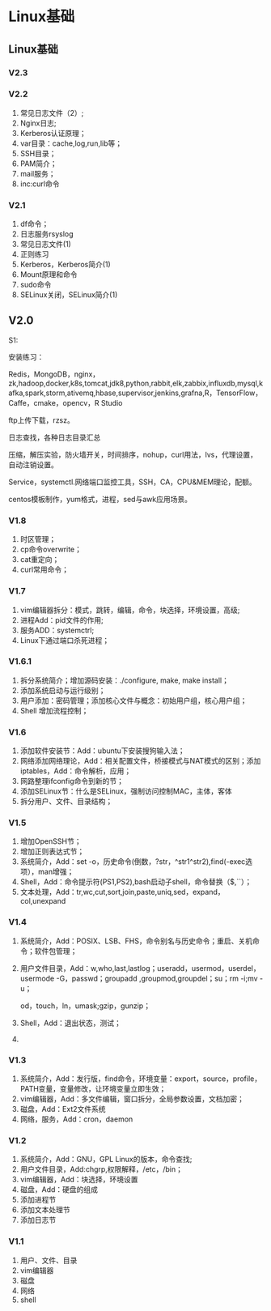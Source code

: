 # Linux基础

## Linux基础

### V2.3

### V2.2

1. 常见日志文件（2）;
2. Nginx日志;
3. Kerberos认证原理；
4. var目录：cache,log,run,lib等；
5. SSH目录；
6. PAM简介；
7. mail服务；
8. inc:curl命令

### V2.1

1. df命令；
2. 日志服务rsyslog
3. 常见日志文件\(1\)
4. 正则练习
5. Kerberos，Kerberos简介\(1\)
6. Mount原理和命令
7. sudo命令
8. SELinux关闭，SELinux简介\(1\)

## V2.0

S1:

安装练习：

Redis，MongoDB，nginx，zk,hadoop,docker,k8s,tomcat,jdk8,python,rabbit,elk,zabbix,influxdb,mysql,kafka,spark,storm,ativemq,hbase,supervisor,jenkins,grafna,R，TensorFlow，Caffe，cmake，opencv，R Studio

ftp上传下载，rzsz。

日志查找，各种日志目录汇总

压缩，解压实验，防火墙开关，时间排序，nohup，curl用法，lvs，代理设置，自动注销设置。

Service，systemctl.网络端口监控工具，SSH，CA，CPU&MEM理论，配额。

centos模板制作，yum格式，进程，sed与awk应用场景。

### V1.8

1. 时区管理；
2. cp命令overwrite；
3. cat重定向；
4. curl常用命令；

### V1.7

1. vim编辑器拆分：模式，跳转，编辑，命令，块选择，环境设置，高级;
2. 进程Add：pid文件的作用;
3. 服务ADD：systemctrl;
4. Linux下通过端口杀死进程；

### V1.6.1

1. 拆分系统简介；增加源码安装：./configure, make, make install；
2. 添加系统启动与运行级别；
3. 用户添加：密码管理；添加核心文件与概念：初始用户组，核心用户组；
4. Shell 增加流程控制；

### V1.6

1. 添加软件安装节：Add：ubuntu下安装搜狗输入法；
2. 网络添加网络理论，Add：相关配置文件，桥接模式与NAT模式的区别；添加iptables，Add：命令解析，应用；
3. 网路整理ifconfig命令到新的节；
4. 添加SELinux节：什么是SELinux，强制访问控制MAC，主体，客体
5. 拆分用户、文件、目录结构；

### V1.5

1. 增加OpenSSH节；
2. 增加正则表达式节；
3. 系统简介，Add：set -o，历史命令\(倒数，?str，^str1^str2\),find\(-exec选项），man增强；
4. Shell，Add：命令提示符\(PS1,PS2\),bash启动子shell，命令替换（$,\`\`）；
5. 文本处理，Add：tr,wc,cut,sort,join,paste,uniq,sed，expand，col,unexpand

### V1.4

1. 系统简介，Add：POSIX、LSB、FHS，命令别名与历史命令；重启、关机命令；软件包管理；
2. 用户文件目录，Add：w,who,last,lastlog；useradd，usermod，userdel，usermode -G，passwd；groupadd ,groupmod,groupdel；su；rm -i;mv -u；

   od，touch，ln，umask;gzip，gunzip；

3. Shell，Add：退出状态，测试；
4. 
### V1.3

1. 系统简介，Add：发行版，find命令，环境变量：export，source，profile，PATH变量，变量修改，让环境变量立即生效；
2. vim编辑器，Add：多文件编辑，窗口拆分，全局参数设置，文档加密；
3. 磁盘，Add：Ext2文件系统
4. 网络，服务，Add：cron，daemon

### V1.2

1. 系统简介，Add：GNU，GPL Linux的版本，命令查找;
2. 用户文件目录，Add:chgrp,权限解释，/etc，/bin；
3. vim编辑器，Add：块选择，环境设置
4. 磁盘，Add：硬盘的组成
5. 添加进程节
6. 添加文本处理节
7. 添加日志节

### V1.1

1. 用户、文件、目录
2. vim编辑器
3. 磁盘
4. 网络
5. shell


